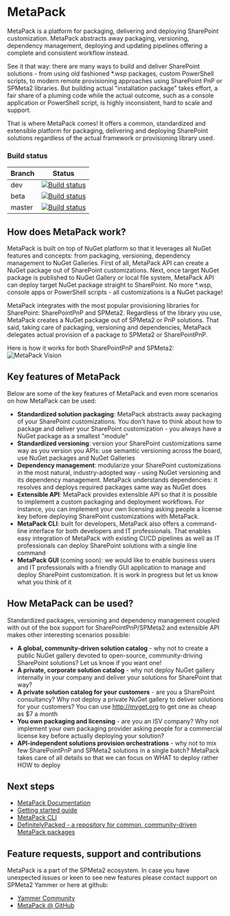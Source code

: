 # MetaPack
MetaPack is a platform for packaging, delivering and deploying SharePoint customization. MetaPack abstracts away packaging, versioning, dependency management, deploying and updating pipelines offering a complete and consistent workflow instead.

See it that way: there are many ways to build and deliver SharePoint solutions - from using old fashioned *.wsp packages, custom PowerShell scripts, to modern remote provisioning approaches using SharePoint PnP or SPMeta2 libraries. But building actual "installation package" takes effort, a fair share of a pluming code while the actual outcome, such as a console application or PowerShell script, is highly inconsistent, hard to scale and support.

That is where MetaPack comes! It offers a common, standardized and extensible platform for packaging, delivering and deploying SharePoint solutions regardless of the actual framework or provisioning library used.

### Build status
| Branch  | Status |
| ------------- | ------------- |
| dev   | [![Build status](https://ci.appveyor.com/api/projects/status/1weq7g33dfp3xi6i/branch/dev?svg=true)](https://ci.appveyor.com/project/SubPointSupport/metapack/branch/dev)  |
| beta  | [![Build status](https://ci.appveyor.com/api/projects/status/1weq7g33dfp3xi6i/branch/beta?svg=true)](https://ci.appveyor.com/project/SubPointSupport/metapack/branch/beta)  |
| master| [![Build status](https://ci.appveyor.com/api/projects/status/1weq7g33dfp3xi6i/branch/master?svg=true)](https://ci.appveyor.com/project/SubPointSupport/metapack/branch/master) |

## How does MetaPack work?
MetaPack is built on top of NuGet platform so that it leverages all NuGet features and concepts: from packaging, versioning, dependency management to NuGet Galleries. First of all, MetaPack API can create a NuGet package out of SharePoint customizations. Next, once target NuGet package is published to NuGet Gallery or local file system, MetaPack API can deploy target NuGet package straight to SharePoint. No more *.wsp, console apps or PowerShell scripts - all customizations is a NuGet package!

MetaPack integrates with the most popular provisioning libraries for SharePoint: SharePointPnP and SPMeta2. Regardless of the library you use, MetaPack creates a NuGet package out of SPMeta2 or PnP solutions. That said, taking care of packaging, versioning and dependencies, MetaPack delegates actual provision of a package to SPMeta2 or SharePointPnP.

Here is how it works for both SharePointPnP and SPMeta2: 
![MetaPack Vision](https://subpointsolutions-dev.netlify.com/content/img/products/metapack/metapack-vision.png)

## Key features of MetaPack
Below are some of the key features of MetaPack and even more scenarios on how MetaPack can be used:

* **Standardized solution packaging**: MetaPack abstracts away packaging of your SharePoint customizations. You don't have to think about how to package and deliver your SharePoint customization - you always have a NuGet package as a smallest "module"
* **Standardized versioning**: version your SharePoint customizations same way as you version you APIs: use semantic versioning across the board, use NuGet packages and NuGet Galleries
* **Dependency management**: modularize your SharePoint customizations in the most natural, industry-adopted way - using NuGet versioning and its dependency management. MetaPack understands dependencies: it resolves and deploys required packages same way as NuGet does
* **Extensible API**: MetaPack provides extensible API so that it is possible to implement a custom packaging and deployment workflows. For instance, you can implement your own licensing asking people a license key before deploying SharePoint customizations with MetaPack.
* **MetaPack CLI**: built for developers, MetaPack also offers a command-line interface for both developers and IT professionals. That enables easy integration of MetaPack with existing CI/CD pipelines as well as IT professionals can deploy SharePoint solutions with a single line command
* **MetaPack GUI** (coming soon): we would like to enable business users and IT professionals with a friendly GUI application to manage and deploy SharePoint customization. It is work in progress but let us know what you think of it

## How MetaPack can be used?
Standardized packages, versioning and dependency management coupled with out of the box support for SharePointPnP/SPMeta2 and extensible API makes other interesting scenarios possible:

* **A global, community-driven solution catalog** -  why not to create a public NuGet gallery devoted to open-source, community-driving SharePoint solutions? Let us know if you want one!
* **A private, corporate solution catalog** - why not deploy NuGet gallery internally in your company and deliver your solutions for SharePoint that way?
* **A private solution catalog for your customers** -  are you a SharePoint consultancy? Why not deploy a private NuGet gallery to deliver solutions for your customers? You can use http://myget.org to get one as cheap as $7 a month
* **You own packaging and licensing** - are you an ISV company? Why not implement your own packaging provider asking people for a commercial license key before actually deploying your solution?
* **API-independent solutions provision orchestrations** - why not to mix few SharePointPnP and SPMeta2 solutions in a single batch? MetaPack takes care of all details so that we can focus on WHAT to deploy rather HOW to deploy

## Next steps
* [MetaPack Documentation](http://docs.subpointsolutions.com/metapack)
* [Getting started guide](http://docs.subpointsolutions.com/metapack/getting-started)
* [MetaPack CLI](http://docs.subpointsolutions.com/metapack/cli)
* [DefinitelyPacked - a repository for common, community-driven MetaPack packages](https://github.com/SubPointSolutions/DefinitelyPacked)

## Feature requests, support and contributions
MetaPack is a part of the SPMeta2 ecosystem. In case you have unexpected issues or keen to see new features please contact support on SPMeta2 Yammer or here at github:

* [Yammer Community](https://www.yammer.com/spmeta2feedback)
* [MetaPack @ GitHub](https://github.com/SubPointSolutions/MetaPack)
